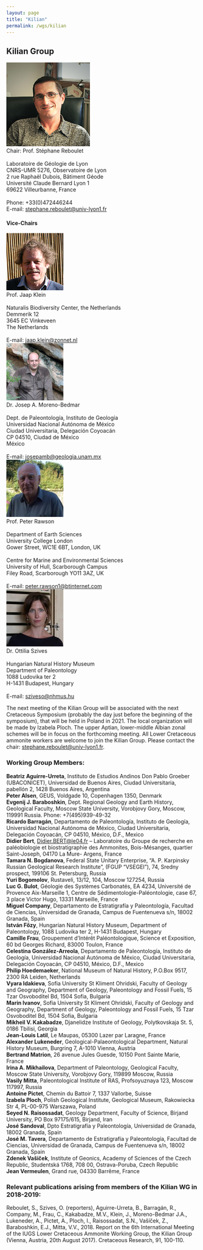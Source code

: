 ```yaml
---
layout: page
title: "Kilian"
permalink: /wgs/kilian
---
```

## Kilian Group

<div class="person-grid">
    <div class="person">
        <div>
            <img src="/images/person-reboulet.jpg" alt="" />
        </div>
        <div class="contact-details">
            Chair: Prof. Stéphane Reboulet<br />
            <br />
            Laboratoire de Géologie de Lyon<br />
            CNRS-UMR 5276, Observatoire de Lyon<br />
            2 rue Raphaël Dubois, Bâtiment Géode<br />
            Université Claude Bernard Lyon 1<br />
            69622 Villeurbanne, France<br />
            <br />
            Phone: +33(0)472446244<br />
            E-mail: <a href="stephane.reboulet@univ-lyon1.fr">stephane.reboulet@univ-lyon1.fr</a>
        </div>
    </div>
</div>

#### Vice-Chairs

<div class="person-grid">
    <div class="person">
        <div>
            <img src="/images/person-klein.jpg" alt="" />
        </div>
        <div class="contact-details">
            Prof. Jaap Klein<br />
            <br />
            Naturalis Biodiversity Center, the Netherlands<br />
            Demmerik 12<br />
            3645 EC Vinkeveen<br />
            The Netherlands<br />
            <br />
            E-mail: <a href="jaap.klein@zonnet.nl">jaap.klein@zonnet.nl</a>
        </div>
    </div>
    <div class="person">
        <div>
            <img src="/images/person-moreno-bedmar.jpg" alt="" />
        </div>
        <div class="contact-details">
            Dr. Josep A. Moreno-Bedmar<br />
            <br />
            Dept. de Paleontología, Instituto de Geología<br />
            Universidad Nacional Autónoma de México<br />
            Ciudad Universitaria, Delegación Coyoacán<br />
            CP 04510, Ciudad de México<br />
            México<br />
            <br />
            E-mail: <a href="josepamb@geologia.unam.mx">josepamb@geologia.unam.mx</a>
        </div>
    </div>
    <div class="person">
        <div>
            <img src="/images/person-rawson.jpg" alt="" />
        </div>
        <div class="contact-details">
            Prof. Peter Rawson<br />
            <br />
            Department of Earth Sciences<br />
            University College London<br />
            Gower Street, WC1E 6BT, London, UK<br />
            <br />
            Centre for Marine and Environmental Sciences<br />
            University of Hull, Scarborough Campus<br />
            Filey Road, Scarborough YO11 3AZ, UK<br />
            <br />
            E-mail: <a href="peter.rawson1@btinternet.com">peter.rawson1@btinternet.com</a>
        </div>
    </div>
    <div class="person">
        <div>
            <img src="/images/person-szives.jpg" alt="" />
        </div>
        <div class="contact-details">
            Dr. Ottilia Szives<br />
            <br />
            Hungarian Natural History Museum<br />
            Department of Paleontology<br />
            1088 Ludovika ter 2<br />
            H-1431 Budapest, Hungary<br />
            <br />
            E-mail: <a href="sziveso@nhmus.hu">sziveso@nhmus.hu</a>
        </div>
    </div>
</div>

The next meeting of the Kilian Group will be associated with the next Cretaceous Symposium (probably the day just before the beginning of the symposium), that will be held in Poland in 2021. The local organization will be made by Izabela Ploch. The upper Aptian, lower-middle Albian zonal schemes will be in focus on the forthcoming meeting. All Lower Cretaceous ammonite workers are welcome to join the Kilian Group. Please contact the chair: <stephane.reboulet@univ-lyon1.fr>.

### Working Group Members:

**Beatriz Aguirre-Urreta**, Instituto de Estudios Andinos Don Pablo Groeber (UBACONICET), Universidad de Buenos Aires, Ciudad Universitaria, pabellón 2, 1428 Buenos Aires, Argentina  
**Peter Alsen**, GEUS, Voldgade 10, Copenhagen 1350, Denmark  
**Evgenij J. Baraboshkin**, Dept. Regional Geology and Earth History, Geological Faculty, Moscow State University, Vorobjovy Gory, Moscow, 119991 Russia. Phone: +7(495)939-49-32  
**Ricardo Barragán**, Departamento de Paleontología, Instituto de Geología, Universidad Nacional Autónoma de México, Ciudad Universitaria, Delegación Coyoacán, CP 04510, México, D.F., Mexico  
**Didier Bert**, <Didier.BERT@le04.fr> – Laboratoire du Groupe de recherche en paléobiologie et biostratigraphie des Ammonites, Bois-Mésanges, quartier Saint-Joseph, 04170 La Mure- Argens, France  
**Tamara N. Bogdanova**, Federal State Unitary Enterprise, “A. P. Karpinsky Russian Geological Research Institute”, (FGUP “VSEGEI”), 74, Sredny prospect, 199106 St. Petersburg, Russia  
**Yuri Bogomolov**, Rustaveli, 13/12, 104, Moscow 127254, Russia  
**Luc G. Bulot**, Géologie des Systèmes Carbonatés, EA 4234, Université de Provence Aix-Marseille 1, Centre de Sédimentologie-Paléontologie, case 67, 3 place Victor Hugo, 13331 Marseille, France  
**Miguel Company**, Departamento de Estratigrafía y Paleontología, Facultad de Ciencias, Universidad de Granada, Campus de Fuentenueva s/n, 18002 Granada, Spain  
**István Főzy**, Hungarian Natural History Museum, Department of Paleontology, 1088 Ludovika ter 2, H-1431 Budapest, Hungary  
**Camille Frau**, Groupement d’Intérêt Paléontologique, Science et Exposition, 60 bd Georges Richard, 83000 Toulon, France  
**Celestina González-Arreola**, Departamento de Paleontología, Instituto de Geología, Universidad Nacional Autónoma de México, Ciudad Universitaria, Delegación Coyoacán, CP 04510, México, D.F., Mexico  
**Philip Hoedemaeker**, National Museum of Natural History, P.O.Box 9517, 2300 RA Leiden, Netherlands  
**Vyara Idakieva**, Sofia University St Kliment Ohridski, Faculty of Geology and Geography, Department of Geology, Paleontology and Fossil Fuels, 15 Tzar Osvoboditel Bd, 1504 Sofia, Bulgaria  
**Marin Ivanov**, Sofia University St Kliment Ohridski, Faculty of Geology and Geography, Department of Geology, Paleontology and Fossil Fuels, 15 Tzar Osvoboditel Bd, 1504 Sofia, Bulgaria  
**Mikheil V. Kakabadze**, Djanelidze Institute of Geology, Polytkovskaja St. 5, 0186 Tbilisi, Georgia  
**Jean-Louis Latil**, Le Maupas, 05300 Lazer par Laragne, France  
**Alexander Lukeneder**, Geological-Palaeontological Department, Natural History Museum, Burgring 7, A-1010 Vienna, Austria  
**Bertrand Matrion**, 26 avenue Jules Guesde, 10150 Pont Sainte Marie, France  
**Irina A. Mikhailova**, Department of Paleontology, Geological Faculty, Moscow State University, Vorobjovy Gory, 119899 Moscow, Russia  
**Vasily Mitta**, Paleontological Institute of RAS, Profsoyuznaya 123, Moscow 117997, Russia  
**Antoine Pictet**, Chemin du Battoir 7, 1337 Vallorbe, Suisse  
**Izabela Ploch**, Polish Geological Institute, Geological Museum, Rakowiecka Str 4, PL-00-975 Warszawa, Poland  
**Seyed N. Raisossadat**, Geology Department, Faculty of Science, Birjand University, PO Box 97175/615, Birjand, Iran  
**José Sandoval**, Dpto Estratigrafía y Paleontología, Universidad de Granada, 18002 Granada, Spain  
**José M. Tavera**, Departamento de Estratigrafía y Paleontología, Facultad de Ciencias, Universidad de Granada, Campus de Fuentenueva s/n, 18002 Granada, Spain  
**Zdenek Vašiček**, Institute of Geonics, Academy of Sciences of the Czech Republic, Studentská 1768, 708 00, Ostrava-Poruba, Czech Republic  
**Jean Vermeulen**, Grand rue, 04330 Barrême, France  

### Relevant publications arising from members of the Kilian WG in 2018-2019:

Reboulet, S., Szives, O. (reporters), Aguirre-Urreta, B., Barragán, R., Company, M., Frau, C., Kakabadze, M.V., Klein, J., Moreno-Bedmar J.A., Lukeneder, A., Pictet, A., Ploch, I., Raisossadat, S.N., Vašíček, Z., Baraboshkin, E.J., Mitta, V.V., 2018. Report on the 6th International Meeting of the IUGS Lower Cretaceous Ammonite Working Group, the Kilian Group (Vienna, Austria, 20th August 2017). Cretaceous Research, 91, 100-110.

